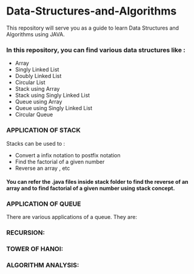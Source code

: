# Data-Structures-and-Algorithms

This repository will serve you as a guide to learn Data Structures and Algorithms using JAVA.

### In this repository, you can find various data structures like :

- Array
- Singly Linked List
- Doubly Linked List
- Circular List
- Stack using Array
- Stack using Singly Linked List
- Queue using Array
- Queue using Singly Linked List
- Circular Queue

### APPLICATION OF STACK

Stacks can be used to :

- Convert a infix notation to postfix notation
- Find the factorial of a given number
- Reverse an array , etc

#### You can refer the .java files inside stack folder to find the reverse of an array and to find factorial of a given number using stack concept.

### APPLICATION OF QUEUE

There are various applications of a queue. They are:

### RECURSION:

### TOWER OF HANOI:


### ALGORITHM ANALYSIS:
